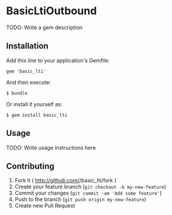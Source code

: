 # BasicLtiOutbound

TODO: Write a gem description

## Installation

Add this line to your application's Gemfile:

    gem 'basic_lti'

And then execute:

    $ bundle

Or install it yourself as:

    $ gem install basic_lti

## Usage

TODO: Write usage instructions here

## Contributing

1. Fork it ( http://github.com/<my-github-username>/basic_lti/fork )
2. Create your feature branch (`git checkout -b my-new-feature`)
3. Commit your changes (`git commit -am 'Add some feature'`)
4. Push to the branch (`git push origin my-new-feature`)
5. Create new Pull Request

